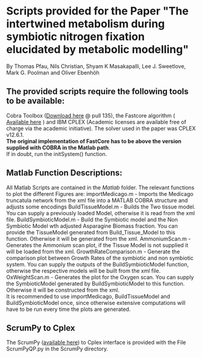 # Scripts provided for the Paper "The intertwined metabolism during symbiotic nitrogen fixation elucidated by metabolic modelling"
By Thomas Pfau, Nils Christian, Shyam K Masakapalli, Lee J. Sweetlove, Mark G. Poolman and Oliver Ebenhöh

## The provided scripts require the following tools to be available:

Cobra Toolbox ([Download here](https://github.com/opencobra/cobratoolbox) @ pull 135), the Fastcore algorithm ( [Available here](http://wwwen.uni.lu/recherche/fstc/life_sciences_research_unit/research_areas/systems_biology/software) ) and IBM CPLEX (Academic licenses are available free of charge via the academic initiative). The solver used in the paper was CPLEX v12.6.1.  
**The original implementation of FastCore has to be above the version supplied with COBRA in the Matlab path**.  
If in doubt, run the initSystem() function.


## Matlab Function Descriptions:
All Matlab Scripts are contained in the *Matlab* folder.
The relevant functions to plot the different Figures are:
importMedicago.m - Imports the Medicago truncatula network from the xml file into a MATLAB COBRA structure and adjusts some encodings
BuildTissueModel.m - Builds the Two tissue model. You can supply a previously loaded Model, otherwise it is read from the xml file.
BuildSymbioticModel.m - Build the Symbiotic model and the Non Symbiotic Model wth adjusted Asparagine Biomass fraction. You can provide the TissueModel generated from Build_Tissue_Model to this function. Otherwise it will be generated from the xml.
AmmoniumScan.m - Generates the Ammonium scan plot, if the Tissue Model is not supplied it will be loaded from the xml.
GrowthRateComparison.m - Generate the comparison plot between Growth Rates of the symbiotic and non symbiotic system. You can supply the outputs of the BuildSymbioticModel function, otherwise the respective models will be built from the xml file.
OxWeightScan.m - Generates the plot for the Oxygen scan. You can supply the SymbioticModel generated by BuildSymbioticModel to this function. Otherwise it will be constructed from the xml.  
It is recommended to use importMedicago, BuildTissueModel and BuildSymbioticModel once, since otherwise extensive computations will have to be run every time the plots are generated.

## ScrumPy to Cplex 

The ScrumPy ([available here](http://mudshark.brookes.ac.uk/ScrumPy)) to Cplex interface is provided with the File ScrumPyQP.py in the ScrumPy directory.






